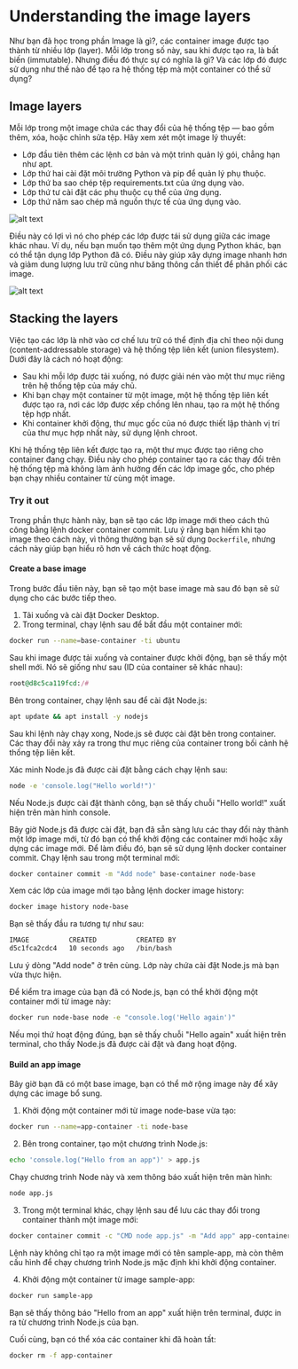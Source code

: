 # Understanding the image layers

Như bạn đã học trong phần Image là gì?, các container image được tạo thành từ nhiều lớp (layer). Mỗi lớp trong số này, sau khi được tạo ra, là bất biến (immutable). Nhưng điều đó thực sự có nghĩa là gì? Và các lớp đó được sử dụng như thế nào để tạo ra hệ thống tệp mà một container có thể sử dụng?

## Image layers
Mỗi lớp trong một image chứa các thay đổi của hệ thống tệp — bao gồm thêm, xóa, hoặc chỉnh sửa tệp. Hãy xem xét một image lý thuyết:

- Lớp đầu tiên thêm các lệnh cơ bản và một trình quản lý gói, chẳng hạn như apt.
- Lớp thứ hai cài đặt môi trường Python và pip để quản lý phụ thuộc.
- Lớp thứ ba sao chép tệp requirements.txt của ứng dụng vào.
- Lớp thứ tư cài đặt các phụ thuộc cụ thể của ứng dụng.
- Lớp thứ năm sao chép mã nguồn thực tế của ứng dụng vào.

![alt text](https://docs.docker.com/get-started/docker-concepts/building-images/images/container_image_layers.webp)

Điều này có lợi vì nó cho phép các lớp được tái sử dụng giữa các image khác nhau. Ví dụ, nếu bạn muốn tạo thêm một ứng dụng Python khác, bạn có thể tận dụng lớp Python đã có. Điều này giúp xây dựng image nhanh hơn và giảm dung lượng lưu trữ cũng như băng thông cần thiết để phân phối các image.

![alt text](https://docs.docker.com/get-started/docker-concepts/building-images/images/container_image_layer_reuse.webp)

## Stacking the layers

Việc tạo các lớp là nhờ vào cơ chế lưu trữ có thể định địa chỉ theo nội dung (content-addressable storage) và hệ thống tệp liên kết (union filesystem). Dưới đây là cách nó hoạt động:

- Sau khi mỗi lớp được tải xuống, nó được giải nén vào một thư mục riêng trên hệ thống tệp của máy chủ.
- Khi bạn chạy một container từ một image, một hệ thống tệp liên kết được tạo ra, nơi các lớp được xếp chồng lên nhau, tạo ra một hệ thống tệp hợp nhất.
- Khi container khởi động, thư mục gốc của nó được thiết lập thành vị trí của thư mục hợp nhất này, sử dụng lệnh chroot.

Khi hệ thống tệp liên kết được tạo ra, một thư mục được tạo riêng cho container đang chạy. Điều này cho phép container tạo ra các thay đổi trên hệ thống tệp mà không làm ảnh hưởng đến các lớp image gốc, cho phép bạn chạy nhiều container từ cùng một image.

### Try it out

Trong phần thực hành này, bạn sẽ tạo các lớp image mới theo cách thủ công bằng lệnh docker container commit. Lưu ý rằng bạn hiếm khi tạo image theo cách này, vì thông thường bạn sẽ sử dụng `Dockerfile`, nhưng cách này giúp bạn hiểu rõ hơn về cách thức hoạt động.

#### Create a base image

Trong bước đầu tiên này, bạn sẽ tạo một base image mà sau đó bạn sẽ sử dụng cho các bước tiếp theo.
1. Tải xuống và cài đặt Docker Desktop.
2. Trong terminal, chạy lệnh sau để bắt đầu một container mới:

```bash
docker run --name=base-container -ti ubuntu
```

Sau khi image được tải xuống và container được khởi động, bạn sẽ thấy một shell mới. Nó sẽ giống như sau (ID của container sẽ khác nhau):

```ruby
root@d8c5ca119fcd:/#
```

Bên trong container, chạy lệnh sau để cài đặt Node.js:

```bash
apt update && apt install -y nodejs
```

Sau khi lệnh này chạy xong, Node.js sẽ được cài đặt bên trong container. Các thay đổi này xảy ra trong thư mục riêng của container trong bối cảnh hệ thống tệp liên kết.

Xác minh Node.js đã được cài đặt bằng cách chạy lệnh sau:

```bash
node -e 'console.log("Hello world!")'
```

Nếu Node.js được cài đặt thành công, bạn sẽ thấy chuỗi "Hello world!" xuất hiện trên màn hình console.

Bây giờ Node.js đã được cài đặt, bạn đã sẵn sàng lưu các thay đổi này thành một lớp image mới, từ đó bạn có thể khởi động các container mới hoặc xây dựng các image mới. Để làm điều đó, bạn sẽ sử dụng lệnh docker container commit. Chạy lệnh sau trong một terminal mới:

```bash
docker container commit -m "Add node" base-container node-base
```

Xem các lớp của image mới tạo bằng lệnh docker image history:

```bash
docker image history node-base
```

Bạn sẽ thấy đầu ra tương tự như sau:

```bash
IMAGE          CREATED          CREATED BY                                      SIZE      COMMENT
d5c1fca2cdc4   10 seconds ago   /bin/bash                                       126MB     Add node
```

Lưu ý dòng "Add node" ở trên cùng. Lớp này chứa cài đặt Node.js mà bạn vừa thực hiện.

Để kiểm tra image của bạn đã có Node.js, bạn có thể khởi động một container mới từ image này:

```bash
docker run node-base node -e "console.log('Hello again')"
```

Nếu mọi thứ hoạt động đúng, bạn sẽ thấy chuỗi "Hello again" xuất hiện trên terminal, cho thấy Node.js đã được cài đặt và đang hoạt động.

#### Build an app image
Bây giờ bạn đã có một base image, bạn có thể mở rộng image này để xây dựng các image bổ sung.

1. Khởi động một container mới từ image node-base vừa tạo:

```bash
docker run --name=app-container -ti node-base
```
2. Bên trong container, tạo một chương trình Node.js:

```bash
echo 'console.log("Hello from an app")' > app.js
```

Chạy chương trình Node này và xem thông báo xuất hiện trên màn hình:

```bash
node app.js
```

3. Trong một terminal khác, chạy lệnh sau để lưu các thay đổi trong container thành một image mới:

```bash
docker container commit -c "CMD node app.js" -m "Add app" app-container sample-app
```

Lệnh này không chỉ tạo ra một image mới có tên sample-app, mà còn thêm cấu hình để chạy chương trình Node.js mặc định khi khởi động container.

4. Khởi động một container từ image sample-app:

```bash
docker run sample-app
```

Bạn sẽ thấy thông báo "Hello from an app" xuất hiện trên terminal, được in ra từ chương trình Node.js của bạn.

Cuối cùng, bạn có thể xóa các container khi đã hoàn tất:

```bash
docker rm -f app-container
```
